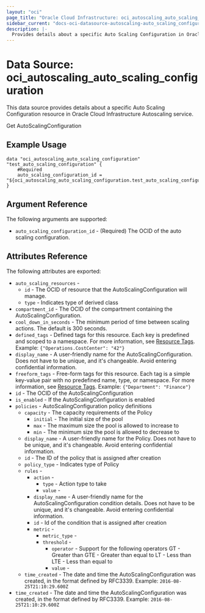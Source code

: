 ```yaml
---
layout: "oci"
page_title: "Oracle Cloud Infrastructure: oci_autoscaling_auto_scaling_configuration"
sidebar_current: "docs-oci-datasource-autoscaling-auto_scaling_configuration"
description: |-
  Provides details about a specific Auto Scaling Configuration in Oracle Cloud Infrastructure Autoscaling service
---
```


# Data Source: oci_autoscaling_auto_scaling_configuration
This data source provides details about a specific Auto Scaling Configuration resource in Oracle Cloud Infrastructure Autoscaling service.

Get AutoScalingConfiguration

## Example Usage

```hcl
data "oci_autoscaling_auto_scaling_configuration" "test_auto_scaling_configuration" {
	#Required
	auto_scaling_configuration_id = "${oci_autoscaling_auto_scaling_configuration.test_auto_scaling_configuration.id}"
}
```

## Argument Reference

The following arguments are supported:

* `auto_scaling_configuration_id` - (Required) The OCID of the auto scaling configuration.


## Attributes Reference

The following attributes are exported:

* `auto_scaling_resources` - 
	* `id` - The OCID of resource that the AutoScalingConfiguration will manage. 
	* `type` - Indicates type of derived class
* `compartment_id` - The OCID of the compartment containing the AutoScalingConfiguration. 
* `cool_down_in_seconds` - The minimum period of time between scaling actions. The default is 300 seconds. 
* `defined_tags` - Defined tags for this resource. Each key is predefined and scoped to a namespace. For more information, see [Resource Tags](https://docs.cloud.oracle.com/iaas/Content/General/Concepts/resourcetags.htm).  Example: `{"Operations.CostCenter": "42"}` 
* `display_name` - A user-friendly name for the AutoScalingConfiguration. Does not have to be unique, and it's changeable. Avoid entering confidential information. 
* `freeform_tags` - Free-form tags for this resource. Each tag is a simple key-value pair with no predefined name, type, or namespace. For more information, see [Resource Tags](https://docs.cloud.oracle.com/iaas/Content/General/Concepts/resourcetags.htm).  Example: `{"Department": "Finance"}` 
* `id` - The OCID of the AutoScalingConfiguration
* `is_enabled` - If the AutoScalingConfiguration is enabled
* `policies` - AutoScalingConfiguration policy definitions 
	* `capacity` - The capacity requirements of the Policy
		* `initial` - The initial size of the pool
		* `max` - The maximum size the pool is allowed to increase to
		* `min` - The minimum size the pool is allowed to decrease to
	* `display_name` - A user-friendly name for the Policy. Does not have to be unique, and it's changeable. Avoid entering confidential information. 
	* `id` - The ID of the policy that is assigned after creation
	* `policy_type` - Indicates type of Policy
	* `rules` - 
		* `action` - 
			* `type` - Action type to take
			* `value` - 
		* `display_name` - A user-friendly name for the AutoScalingConfiguration condition details. Does not have to be unique, and it's changeable. Avoid entering confidential information. 
		* `id` - Id of the condition that is assigned after creation
		* `metric` - 
			* `metric_type` - 
			* `threshold` - 
				* `operator` - Support for the following operators GT  - Greater than GTE - Greater than equal to LT  - Less than LTE - Less than equal to 
				* `value` - 
	* `time_created` - The date and time the AutoScalingConfiguration was created, in the format defined by RFC3339. Example: `2016-08-25T21:10:29.600Z` 
* `time_created` - The date and time the AutoScalingConfiguration was created, in the format defined by RFC3339. Example: `2016-08-25T21:10:29.600Z` 

